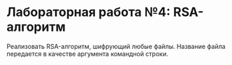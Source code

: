 # Лабораторная работа №4: RSA-алгоритм

Реализовать RSA-алгоритм, шифрующий любые файлы. Название файла передается в качестве аргумента командной строки.